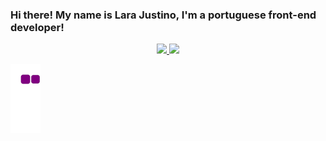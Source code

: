 ### Hi there! My name is Lara Justino, I'm a portuguese front-end developer!
<div align="center">
  <a href="https://github.com/rafaballerini">
  <img height="180em" src="https://github-readme-stats.vercel.app/api?username=LaraJustino&show_icons=true&theme=material-palenight&include_all_commits=true&count_private=true"/>
  <img height="180em" src="https://github-readme-stats.vercel.app/api/top-langs/?username=LaraJustino&layout=compact&langs_count=7&theme=material-palenight"/>
</div>
  

![snake gif](https://github.com/larajustino/larajustino/blob/output/github-contribution-grid-snake.gif)
